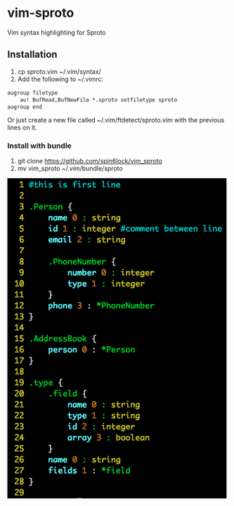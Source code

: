 # vim-sproto

Vim syntax highlighting for Sproto

## Installation
1. cp sproto.vim ~/.vim/syntax/
2. Add the following to ~/.vimrc:

```vim
augroup filetype
    au! BufRead,BufNewFile *.sproto setfiletype sproto
augroup end
```
Or just create a new file called ~/.vim/ftdetect/sproto.vim with the previous lines on it.

### Install with bundle
1. git clone https://github.com/spin6lock/vim_sproto
2. mv vim_sproto ~/.vim/bundle/sproto

![Alt text](vim_sproto_screenshot.png?raw=true "screenshot")
